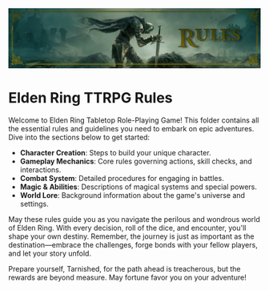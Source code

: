 <img src="../assets/_banners/banner_rules.png">

# Elden Ring TTRPG Rules

Welcome to Elden Ring Tabletop Role-Playing Game! This folder contains all the essential rules and guidelines you need to embark on epic adventures. Dive into the sections below to get started:

- **Character Creation**: Steps to build your unique character.
- **Gameplay Mechanics**: Core rules governing actions, skill checks, and interactions.
- **Combat System**: Detailed procedures for engaging in battles.
- **Magic & Abilities**: Descriptions of magical systems and special powers.
- **World Lore**: Background information about the game's universe and settings.

May these rules guide you as you navigate the perilous and wondrous world of Elden Ring. With every decision, roll of the dice, and encounter, you'll shape your own destiny. Remember, the journey is just as important as the destination—embrace the challenges, forge bonds with your fellow players, and let your story unfold.

Prepare yourself, Tarnished, for the path ahead is treacherous, but the rewards are beyond measure. May fortune favor you on your adventure!